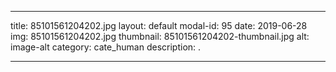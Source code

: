 
---
title: 85101561204202.jpg
layout: default
modal-id: 95
date: 2019-06-28
img: 85101561204202.jpg
thumbnail: 85101561204202-thumbnail.jpg
alt: image-alt
category: cate_human
description: .

---
